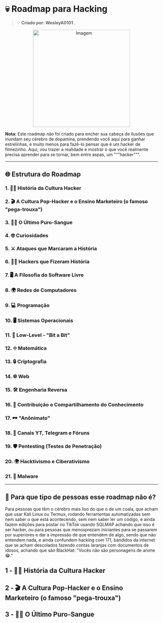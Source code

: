 # 💀 Roadmap para Hacking  

> 💡 **Criado por: WesleyA0101** .

<div align="center">
  <img src=" " width="320" alt="Imagem" />
</div> 

**Nota:** Este roadmap não foi criado para encher sua cabeça de ilusões que inundam seu cérebro de dopamina, prendendo você aqui para ganhar estrelinhas, e muito menos para fazê-lo pensar que é um hacker de filmezinho. Aqui, vou trazer a realidade e mostrar o que você realmente precisa aprender para se tornar, bem entre aspas, um """hacker""".    

---

## 🌐 Estrutura do Roadmap

### 1. 🕵️‍♂️ História da Cultura Hacker  
### 2. 🎬 A Cultura Pop-Hacker e o Ensino Marketeiro (o famoso "pega-trouxa")  
### 3. 🦸‍♂️ O Último Puro-Sangue  
### 4. 🤓 Curiosidades  
### 5. ⚔️ Ataques que Marcaram a História  
### 6. 👨‍💻 Hackers que Fizeram História  
### 7. 🖥️ A Filosofia do Software Livre  
### 8. 🌍 Redes de Computadores  
### 9. 💻 Programação  
### 10. 🖥️ Sistemas Operacionais  
### 11. 🔧 Low-Level - "Bit a Bit"  
### 12. ➗ Matemática  
### 13. 🔒 Criptografia  
### 14. 🌐 Web  
### 15. 🛠️ Engenharia Reversa  
### 16. 🤝 Contribuição e Compartilhamento do Conhecimento  
### 17. 🕶️ "Anônimato"  
### 18. 📱 Canais YT, Telegram e Fóruns  
### 19. 🛡️ Pentesting (Testes de Penetração)
### 20. 🌍 Hacktivismo e Ciberativismo
### 21. 🧩 Malware

---

## 🧩 Para que tipo de pessoas esse roadmap não é?
Para pessoas que têm o cérebro mais liso do que o de um coala, que acham que usar Kali Linux ou Termux, rodando ferramentas automatizadas sem nem saber o que está acontecendo, sem nem saber ler um código, e ainda fazem edições para postar no TikTok usando SQLMAP achando que isso é ser hacker, ou para pessoas que menosprezam iniciantes para se passarem por superiores e dar a impressão de que entendem de algo, sendo que não entendem nada, e ainda confundem hacking com 171, bandidos da internet que se acham descolados fazendo contas laranjas com documentos de idosos, achando que são BlackHat: "Vocês não são personagens de anime 😂."


## 1 - 🕵️‍♂️ História da Cultura Hacker 


## 2 - 🎬 A Cultura Pop-Hacker e o Ensino Marketeiro (o famoso "pega-trouxa")

## 3 - 🦸‍♂️ O Último Puro-Sangue 
